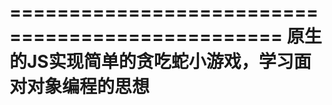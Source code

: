 =================================================
原生的JS实现简单的贪吃蛇小游戏，学习面对对象编程的思想
=================================================
